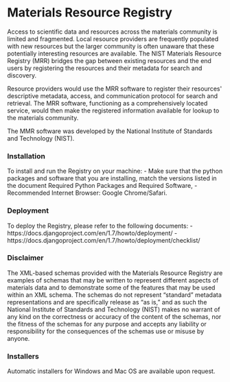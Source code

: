 Materials Resource Registry
===========================

Access to scientific data and resources across the materials community is limited and fragmented. Local resource providers are frequently populated with new resources but the larger community is often unaware that these potentially interesting resources are available. The NIST Materials Resource Registry (MRR) bridges the gap between existing resources and the end users by registering the resources and their metadata for search and discovery. 

Resource providers would use the MRR software to register their resources' descriptive metadata, access, and communication protocol for search and retrieval. The MRR software, functioning as a comprehensively located service, would then make the registered information available for lookup to the materials community.

The MMR software was developed by the National Institute of Standards and Technology (NIST).

<h3>Installation</h3>
To install and run the Registry on your machine:
- Make sure that the python packages and software that you are installing, match the versions listed in the document Required Python Packages and Required Software,
- Recommended Internet Browser: Google Chrome/Safari.

<h3>Deployment</h3>
To deploy the Registry, please refer to the following documents:
- https://docs.djangoproject.com/en/1.7/howto/deployment/
- https://docs.djangoproject.com/en/1.7/howto/deployment/checklist/

<h3>Disclaimer</h3>

The XML-based schemas provided with the Materials Resource Registry are examples of schemas that may be written to represent different aspects of materials data and to demonstrate some of the features that may be used within an XML schema. The schemas do not represent “standard” metadata representations and are specifically release as “as is,” and as such the National Institute of Standards and Technology (NIST) makes no warrant of any kind on the correctness or accuracy of the content of the schemas, nor the fitness of the schemas for any purpose and accepts any liability or responsibility for the consequences of the schemas use or misuse by anyone. 

<h3>Installers</h3>

Automatic installers for Windows and Mac OS are available upon request.
